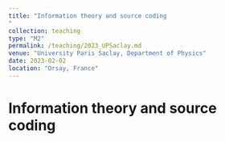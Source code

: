```yaml
---
title: "Information theory and source coding
"
collection: teaching
type: "M2"
permalink: /teaching/2023_UPSaclay.md
venue: "University Paris Saclay, Department of Physics"
date: 2023-02-02
location: "Orsay, France"
---
```


<!-- This is a description of a teaching experience. You can use markdown like any other post. -->

Information theory and source coding
======
